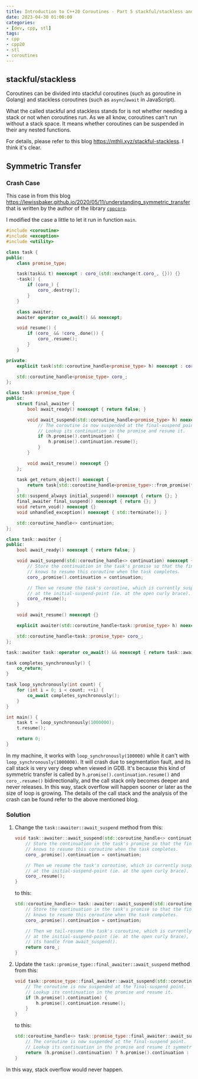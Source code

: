 ```yaml
---
title: Introduction to C++20 Coroutines - Part 5 stackful/stackless and Symmetric Transfer
date: 2023-04-30 01:00:00
categories:
- [dev, cpp, stl]
tags:
- cpp
- cpp20
- stl
- coroutines
---
```


## stackful/stackless

Coroutines can be divided into stackful coroutines (such as goroutine in Golang) and stackless coroutines (such as `async`/`await` in JavaScript).

What the called stackful and stackless stands for is not whether needing a stack or not when coroutines run. As we all know, coroutines can't run without a stack space. It means whether coroutines can be suspended in their any nested functions.

For details, please refer to this blog <https://mthli.xyz/stackful-stackless>. I think it's clear.

## Symmetric Transfer

### Crash Case

This case in from this blog <https://lewissbaker.github.io/2020/05/11/understanding_symmetric_transfer> that is written by the author of the library [`cppcoro`](https://github.com/lewissbaker/cppcoro).

I modified the case a little to let it run in function `main`.

```C++
#include <coroutine>
#include <exception>
#include <utility>

class task {
public:
    class promise_type;

    task(task&& t) noexcept : coro_(std::exchange(t.coro_, {})) {}
    ~task() {
        if (coro_) {
            coro_.destroy();
        }
    }

    class awaiter;
    awaiter operator co_await() && noexcept;

    void resume() {
        if (coro_ && !coro_.done()) {
            coro_.resume();
        }
    }

private:
    explicit task(std::coroutine_handle<promise_type> h) noexcept : coro_(h) {}

    std::coroutine_handle<promise_type> coro_;
};

class task::promise_type {
public:
    struct final_awaiter {
        bool await_ready() noexcept { return false; }

        void await_suspend(std::coroutine_handle<promise_type> h) noexcept {
            // The coroutine is now suspended at the final-suspend point.
            // Lookup its continuation in the promise and resume it.
            if (h.promise().continuation) {
                h.promise().continuation.resume();
            }
        }

        void await_resume() noexcept {}
    };

    task get_return_object() noexcept {
        return task{std::coroutine_handle<promise_type>::from_promise(*this)};
    }
    std::suspend_always initial_suspend() noexcept { return {}; }
    final_awaiter final_suspend() noexcept { return {}; }
    void return_void() noexcept {}
    void unhandled_exception() noexcept { std::terminate(); }

    std::coroutine_handle<> continuation;
};

class task::awaiter {
public:
    bool await_ready() noexcept { return false; }

    void await_suspend(std::coroutine_handle<> continuation) noexcept {
        // Store the continuation in the task's promise so that the final_suspend()
        // knows to resume this coroutine when the task completes.
        coro_.promise().continuation = continuation;

        // Then we resume the task's coroutine, which is currently suspended
        // at the initial-suspend-point (ie. at the open curly brace).
        coro_.resume();
    }

    void await_resume() noexcept {}

    explicit awaiter(std::coroutine_handle<task::promise_type> h) noexcept : coro_(h) {}

    std::coroutine_handle<task::promise_type> coro_;
};

task::awaiter task::operator co_await() && noexcept { return task::awaiter{coro_}; }

task completes_synchronously() {
    co_return;
}

task loop_synchronously(int count) {
    for (int i = 0; i < count; ++i) {
        co_await completes_synchronously();
    }
}

int main() {
    task t = loop_synchronously(1000000);
    t.resume();

    return 0;
}
```

In my machine, it works with `loop_synchronously(100000)` while it can't with `loop_synchronously(1000000)`. It will crash due to segmentation fault, and its call stack is very very deep when viewed in GDB. It's because this kind of symmetric transfer is called by `h.promise().continuation.resume()` and `coro_.resume()` bidirectionally, and the call stack only becomes deeper and never releases. In this way, stack overflow will happen sooner or later as the size of loop is growing. The details of the call stack and the analysis of the crash can be found refer to the above mentioned blog.

### Solution

1. Change the `task::awaiter::await_suspend` method from this:

    ```C++
    void task::awaiter::await_suspend(std::coroutine_handle<> continuation) noexcept {
        // Store the continuation in the task's promise so that the final_suspend()
        // knows to resume this coroutine when the task completes.
        coro_.promise().continuation = continuation;

        // Then we resume the task's coroutine, which is currently suspended
        // at the initial-suspend-point (ie. at the open curly brace).
        coro_.resume();
    }
    ```

    to this:

    ```C++
    std::coroutine_handle<> task::awaiter::await_suspend(std::coroutine_handle<> continuation) noexcept {
        // Store the continuation in the task's promise so that the final_suspend()
        // knows to resume this coroutine when the task completes.
        coro_.promise().continuation = continuation;

        // Then we tail-resume the task's coroutine, which is currently suspended
        // at the initial-suspend-point (ie. at the open curly brace), by returning
        // its handle from await_suspend().
        return coro_;
    }
    ```

2. Update the `task::promise_type::final_awaiter::await_suspend` method from this:

    ```C++
    void task::promise_type::final_awaiter::await_suspend(std::coroutine_handle<promise_type> h) noexcept {
        // The coroutine is now suspended at the final-suspend point.
        // Lookup its continuation in the promise and resume it.
        if (h.promise().continuation) {
            h.promise().continuation.resume();
        }
    }
    ```

    to this:

    ```C++
    std::coroutine_handle<> task::promise_type::final_awaiter::await_suspend(std::coroutine_handle<promise_type> h) noexcept {
        // The coroutine is now suspended at the final-suspend point.
        // Lookup its continuation in the promise and resume it symmetrically.
        return (h.promise().continuation) ? h.promise().continuation : std::
    }
    ```

In this way, stack overflow would never happen.
